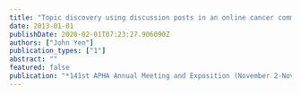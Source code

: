 ```yaml
---
title: "Topic discovery using discussion posts in an online cancer community"
date: 2013-01-01
publishDate: 2020-02-01T07:23:27.906090Z
authors: ["John Yen"]
publication_types: ["1"]
abstract: ""
featured: false
publication: "*141st APHA Annual Meeting and Exposition (November 2-November 6, 2013)*"
---
```


